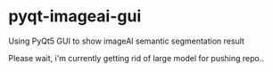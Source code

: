 # pyqt-imageai-gui
Using PyQt5 GUI to show imageAI semantic segmentation result

Please wait, i'm currently getting rid of large model for pushing repo..
